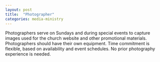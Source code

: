 ```yaml
---
layout: post
title:  "Photographer"
categories: media-ministry
---
```


Photographers serve on Sundays and during special events to capture images used for the church website and other promotional materials. Photographers should have their own equipment. Time commitment is flexible, based on availability and event schedules. No prior photography experience is needed.  